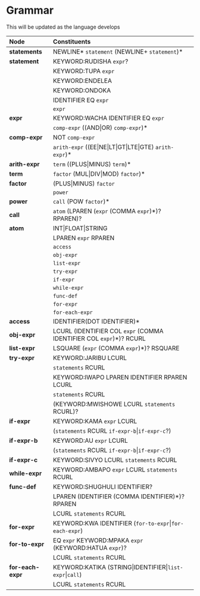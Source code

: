 # Grammar

This will be updated as the language develops

| Node              | Constituents                                                         |
| :---------------- | :------------------------------------------------------------------- |
| **statements**    | NEWLINE* `statement` (NEWLINE+ `statement`)*                         |
| **statement**     | KEYWORD:RUDISHA `expr`?                                              |
|                   | KEYWORD:TUPA `expr`                                                  |
|                   | KEYWORD:ENDELEA                                                      |
|                   | KEYWORD:ONDOKA                                                       |
|                   | IDENTIFIER EQ `expr`                                                 |
|                   | `expr`                                                               |
| **expr**          | KEYWORD:WACHA IDENTIFIER EQ `expr`                                   |
|                   | `comp-expr` ((AND\|OR) `comp-expr`)\*                                |
| **comp-expr**     | NOT `comp-expr`                                                      |
|                   | `arith-expr` ((EE\|NE\|LT\|GT\|LTE\|GTE) `arith-expr`)\*             |
| **arith-expr**    | `term` ((PLUS\|MINUS) `term`)\*                                      |
| **term**          | `factor` (MUL\|DIV\|MOD) `factor`)\*                                 |
| **factor**        | (PLUS\|MINUS) `factor`                                               |
|                   | `power`                                                              |
| **power**         | `call` (POW `factor`)\*                                              |
| **call**          | `atom` (LPAREN (`expr` (COMMA `expr`)\*)? RPAREN)?                   |
| **atom**          | INT\|FLOAT\|STRING                                                   |
|                   | LPAREN `expr` RPAREN                                                 |
|                   | `access`                                                             |
|                   | `obj-expr`                                                           |
|                   | `list-expr`                                                          |
|                   | `try-expr`                                                           |
|                   | `if-expr`                                                            |
|                   | `while-expr`                                                         |
|                   | `func-def`                                                           |
|                   | `for-expr`                                                           |
|                   | `for-each-expr`                                                      |
| **access**        | IDENTIFIER(DOT IDENTIFIER)\*                                         |
| **obj-expr**      | LCURL (IDENTIFIER COL `expr` (COMMA IDENTIFIER COL `expr`)\*)? RCURL |
| **list-expr**     | LSQUARE (`expr` (COMMA `expr`)\*)? RSQUARE                           |
| **try-expr**      | KEYWORD:JARIBU LCURL                                                 |
|                   | `statements` RCURL                                                   |
|                   | KEYWORD:IWAPO LPAREN IDENTIFIER RPAREN LCURL                         |
|                   | `statements` RCURL                                                   |
|                   | (KEYWORD:MWISHOWE LCURL `statements` RCURL)?                         |
| **if-expr**       | KEYWORD:KAMA `expr` LCURL                                            |
|                   | (`statements` RCURL `if-expr-b`\|`if-expr-c`?)                       |
| **if-expr-b**     | KEYWORD:AU `expr` LCURL                                              |
|                   | (`statements` RCURL `if-expr-b`\|`if-expr-c`?)                       |
| **if-expr-c**     | KEYWORD:SIVYO LCURL `statements` RCURL                               |
| **while-expr**    | KEYWORD:AMBAPO `expr` LCURL `statements` RCURL                       |
| **func-def**      | KEYWORD:SHUGHULI IDENTIFIER?                                         |
|                   | LPAREN (IDENTIFIER (COMMA IDENTIFIER)\*)? RPAREN                     |
|                   | LCURL `statements` RCURL                                             |
| **for-expr**      | KEYWORD:KWA IDENTIFIER (`for-to-expr`\|`for-each-expr`)              |
| **for-to-expr**   | EQ `expr` KEYWORD:MPAKA `expr` (KEYWORD:HATUA `expr`)?               |
|                   | LCURL `statements` RCURL                                             |
| **for-each-expr** | KEYWORD:KATIKA (STRING\|IDENTIFIER\|`list-expr`\|`call`)             |
|                   | LCURL `statements` RCURL                                             |
